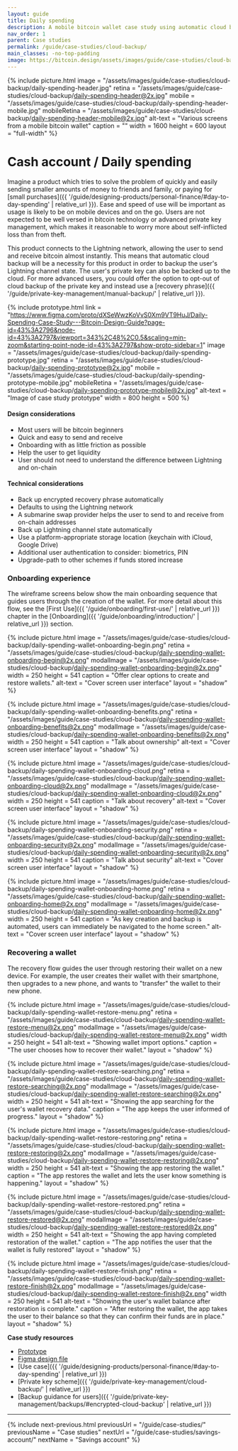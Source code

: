 ```yaml
---
layout: guide
title: Daily spending
description: A mobile bitcoin wallet case study using automatic cloud backup as a private key management scheme.
nav_order: 1
parent: Case studies
permalink: /guide/case-studies/cloud-backup/
main_classes: -no-top-padding
image: https://bitcoin.design/assets/images/guide/case-studies/cloud-backup/daily-spending-preview.jpg
---
```


<!--
Editor's notes

Daily spending case study.

Illustration sources

https://www.figma.com/community/file/968416729557947210

-->

{% include picture.html
   image = "/assets/images/guide/case-studies/cloud-backup/daily-spending-header.jpg"
   retina = "/assets/images/guide/case-studies/cloud-backup/daily-spending-header@2x.jpg"
   mobile = "/assets/images/guide/case-studies/cloud-backup/daily-spending-header-mobile.jpg"
   mobileRetina = "/assets/images/guide/case-studies/cloud-backup/daily-spending-header-mobile@2x.jpg"
   alt-text = "Various screens from a mobile bitcoin wallet"
   caption = ""
   width = 1600
   height = 600
   layout = "full-width"
%}

# Cash account / Daily spending

Imagine a product which tries to solve the problem of quickly and easily sending smaller amounts of money to friends and family, or paying for [small purchases]({{ '/guide/designing-products/personal-finance/#day-to-day-spending' | relative_url }}). Ease and speed of use will be important as usage is likely to be on mobile devices and on the go. Users are not expected to be well versed in bitcoin technology or advanced private key management, which makes it reasonable to worry more about self-inflicted loss than from theft.

This product connects to the Lightning network, allowing the user to send and receive bitcoin almost instantly. This means that automatic cloud backup will be a necessity for this product in order to backup the user's Lightning channel state. The user's private key can also be backed up to the cloud. For more advanced users, you could offer the option to opt-out of cloud backup of the private key and instead use a [recovery phrase]({{ '/guide/private-key-management/manual-backup/' | relative_url }}).

{% include prototype.html
   link = "https://www.figma.com/proto/dXSeWwzKoVvS0Xm9VT9HuJ/Daily-Spending-Case-Study---Bitcoin-Design-Guide?page-id=43%3A2796&node-id=43%3A2797&viewport=343%2C48%2C0.5&scaling=min-zoom&starting-point-node-id=43%3A2797&show-proto-sidebar=1"
   image = "/assets/images/guide/case-studies/cloud-backup/daily-spending-prototype.jpg"
   retina = "/assets/images/guide/case-studies/cloud-backup/daily-spending-prototype@2x.jpg"
   mobile = "/assets/images/guide/case-studies/cloud-backup/daily-spending-prototype-mobile.jpg"
   mobileRetina = "/assets/images/guide/case-studies/cloud-backup/daily-spending-prototype-mobile@2x.jpg"
   alt-text = "Image of case study prototype"
   width = 800
   height = 500
%}

#### Design considerations
- Most users will be bitcoin beginners
- Quick and easy to send and receive
- Onboarding with as little friction as possible
- Help the user to get liquidity
- User should not need to understand the difference between Lightning and on-chain

#### Technical considerations
- Back up encrypted recovery phrase automatically
- Defaults to using the Lightning network
- A submarine swap provider helps the user to send to and receive from on-chain addresses
- Back up Lightning channel state automatically
- Use a platform-appropriate storage location (keychain with iCloud, Google Drive)
- Additional user authentication to consider: biometrics, PIN
- Upgrade-path to other schemes if funds stored increase

### Onboarding experience

The wireframe screens below show the main onboarding sequence that guides users through the creation of the wallet. For more detail about this flow, see the [First Use]({{ '/guide/onboarding/first-use/' | relative_url }}) chapter in the [Onboarding]({{ '/guide/onboarding/introduction/' | relative_url }}) section.


<div class="image-slide-gallery">

{% include picture.html
   image = "/assets/images/guide/case-studies/cloud-backup/daily-spending-wallet-onboarding-begin.png"
   retina = "/assets/images/guide/case-studies/cloud-backup/daily-spending-wallet-onboarding-begin@2x.png"
   modalImage = "/assets/images/guide/case-studies/cloud-backup/daily-spending-wallet-onboarding-begin@2x.png"
   width = 250
   height = 541
   caption = "Offer clear options to create and restore wallets."
   alt-text = "Cover screen user interface"
   layout = "shadow"
%}

{% include picture.html
   image = "/assets/images/guide/case-studies/cloud-backup/daily-spending-wallet-onboarding-benefits.png"
   retina = "/assets/images/guide/case-studies/cloud-backup/daily-spending-wallet-onboarding-benefits@2x.png"
   modalImage = "/assets/images/guide/case-studies/cloud-backup/daily-spending-wallet-onboarding-benefits@2x.png"
   width = 250
   height = 541
   caption = "Talk about ownership"
   alt-text = "Cover screen user interface"
   layout = "shadow"
%}

{% include picture.html
   image = "/assets/images/guide/case-studies/cloud-backup/daily-spending-wallet-onboarding-cloud.png"
   retina = "/assets/images/guide/case-studies/cloud-backup/daily-spending-wallet-onboarding-cloud@2x.png"
   modalImage = "/assets/images/guide/case-studies/cloud-backup/daily-spending-wallet-onboarding-cloud@2x.png"
   width = 250
   height = 541
   caption = "Talk about recovery"
   alt-text = "Cover screen user interface"
   layout = "shadow"
%}

{% include picture.html
   image = "/assets/images/guide/case-studies/cloud-backup/daily-spending-wallet-onboarding-security.png"
   retina = "/assets/images/guide/case-studies/cloud-backup/daily-spending-wallet-onboarding-security@2x.png"
   modalImage = "/assets/images/guide/case-studies/cloud-backup/daily-spending-wallet-onboarding-security@2x.png"
   width = 250
   height = 541
   caption = "Talk about security"
   alt-text = "Cover screen user interface"
   layout = "shadow"
%}

{% include picture.html
   image = "/assets/images/guide/case-studies/cloud-backup/daily-spending-wallet-onboarding-home.png"
   retina = "/assets/images/guide/case-studies/cloud-backup/daily-spending-wallet-onboarding-home@2x.png"
   modalImage = "/assets/images/guide/case-studies/cloud-backup/daily-spending-wallet-onboarding-home@2x.png"
   width = 250
   height = 541
   caption = "As key creation and backup is automated, users can immediately be navigated to the home screen."
   alt-text = "Cover screen user interface"
   layout = "shadow"
%}

</div>

### Recovering a wallet

The recovery flow guides the user through restoring their wallet on a new device. For example, the user creates their wallet with their smartphone, then upgrades to a new phone, and wants to "transfer" the wallet to their new phone.

<div class="image-slide-gallery">

{% include picture.html
   image = "/assets/images/guide/case-studies/cloud-backup/daily-spending-wallet-restore-menu.png"
   retina = "/assets/images/guide/case-studies/cloud-backup/daily-spending-wallet-restore-menu@2x.png"
   modalImage = "/assets/images/guide/case-studies/cloud-backup/daily-spending-wallet-restore-menu@2x.png"
   width = 250
   height = 541
   alt-text = "Showing wallet import options."
   caption = "The user chooses how to recover their wallet."
   layout = "shadow"
%}

{% include picture.html
   image = "/assets/images/guide/case-studies/cloud-backup/daily-spending-wallet-restore-searching.png"
   retina = "/assets/images/guide/case-studies/cloud-backup/daily-spending-wallet-restore-searching@2x.png"
   modalImage = "/assets/images/guide/case-studies/cloud-backup/daily-spending-wallet-restore-searching@2x.png"
   width = 250
   height = 541
   alt-text = "Showing the app searching for the user's wallet recovery data."
   caption = "The app keeps the user informed of progress."
   layout = "shadow"
%}

{% include picture.html
   image = "/assets/images/guide/case-studies/cloud-backup/daily-spending-wallet-restore-restoring.png"
   retina = "/assets/images/guide/case-studies/cloud-backup/daily-spending-wallet-restore-restoring@2x.png"
   modalImage = "/assets/images/guide/case-studies/cloud-backup/daily-spending-wallet-restore-restoring@2x.png"
   width = 250
   height = 541
   alt-text = "Showing the app restoring the wallet."
   caption = "The app restores the wallet and lets the user know something is happening."
   layout = "shadow"
%}

{% include picture.html
   image = "/assets/images/guide/case-studies/cloud-backup/daily-spending-wallet-restore-restored.png"
   retina = "/assets/images/guide/case-studies/cloud-backup/daily-spending-wallet-restore-restored@2x.png"
   modalImage = "/assets/images/guide/case-studies/cloud-backup/daily-spending-wallet-restore-restored@2x.png"
   width = 250
   height = 541
   alt-text = "Showing the app having completed restoration of the wallet."
   caption = "The app notifies the user that the wallet is fully restored"
   layout = "shadow"
%}

{% include picture.html
   image = "/assets/images/guide/case-studies/cloud-backup/daily-spending-wallet-restore-finish.png"
   retina = "/assets/images/guide/case-studies/cloud-backup/daily-spending-wallet-restore-finish@2x.png"
   modalImage = "/assets/images/guide/case-studies/cloud-backup/daily-spending-wallet-restore-finish@2x.png"
   width = 250
   height = 541
   alt-text = "Showing the user's wallet balance after restoration is complete."
   caption = "After restoring the wallet, the app takes the user to their balance so that they can confirm their funds are in place."
   layout = "shadow"
%}

</div>

**Case study resources**

- [Prototype](https://www.figma.com/proto/dXSeWwzKoVvS0Xm9VT9HuJ/Daily-Spending-Case-Study---Bitcoin-Design-Guide?page-id=43%3A2796&node-id=43%3A2797&viewport=343%2C48%2C0.5&scaling=min-zoom&starting-point-node-id=43%3A2797&show-proto-sidebar=1)
- [Figma design file](https://www.figma.com/file/dXSeWwzKoVvS0Xm9VT9HuJ/Daily-Spending-Case-Study---Bitcoin-Design-Guide?node-id=43%3A2797)
- [Use case]({{ '/guide/designing-products/personal-finance/#day-to-day-spending' | relative_url }})
- [Private key scheme]({{ '/guide/private-key-management/cloud-backup/' | relative_url }})
- [Backup guidance for users]({{ '/guide/private-key-management/backups/#encrypted-cloud-backup' | relative_url }})

---

{% include next-previous.html
   previousUrl = "/guide/case-studies/"
   previousName = "Case studies"
   nextUrl = "/guide/case-studies/savings-account/"
   nextName = "Savings account"
%}
